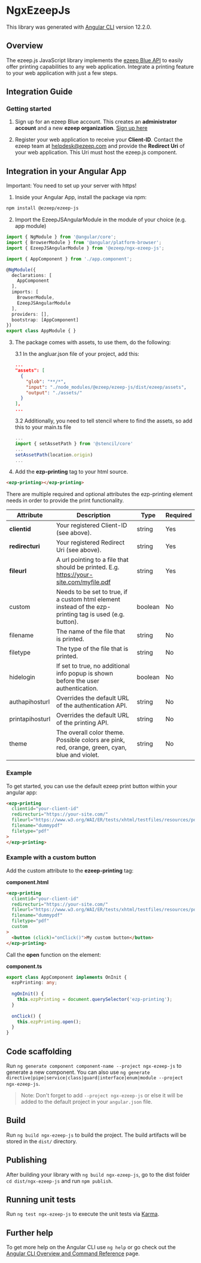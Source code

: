 # NgxEzeepJs

This library was generated with [Angular CLI](https://github.com/angular/angular-cli) version 12.2.0.

## Overview

The ezeep.js JavaScript library implements the [ezeep Blue API](https://apidocs.ezeep.com/) to easily offer printing capabilities to any web application. Integrate a printing feature to your web application with just a few steps.

## Integration Guide

### Getting started

1. Sign up for an ezeep Blue account. This creates an **administrator account** and a new **ezeep organization**.
   [Sign up here](https://www.ezeep.com/blue/)

2. Register your web application to receive your **Client-ID**. Contact the ezeep team at <helpdesk@ezeep.com> and provide the **Redirect Uri** of your web application. This Uri must host the ezeep.js component.


## Integration in your Angular App
Important: You need to set up your server with https!

1. Inside your Angular App, install the package via npm:

```bash
npm install @ezeep/ezeep-js
```
2. Import the EzeepJSAngularModule in the module of your choice (e.g. app module)

```typescript
import { NgModule } from '@angular/core';
import { BrowserModule } from '@angular/platform-browser';
import { EzeepJSAngularModule } from '@ezeep/ngx-ezeep-js';

import { AppComponent } from './app.component';

@NgModule({
  declarations: [
    AppComponent
  ],
  imports: [
    BrowserModule,
    EzeepJSAngularModule
  ],
  providers: [],
  bootstrap: [AppComponent]
})
export class AppModule { }
```

3. The package comes with assets, to use them, do the following:

    3.1 In the angluar.json file of your project, add this:

    ```json
    ...
    "assets": [
      {
        "glob": "**/*",
        "input": "./node_modules/@ezeep/ezeep-js/dist/ezeep/assets",
        "output": "./assets/"
      }
    ],
    ...
    ```
    3.2 Additionally, you need to tell stencil where to find the assets, so add this to your main.ts file

    ```typescript
    ...
    import { setAssetPath } from '@stencil/core'
    ...
    setAssetPath(location.origin)
    ...
    ```

4. Add the **ezp-printing** tag to your html source.

```html
<ezp-printing></ezp-printing>
```

There are multiple required and optional attributes the ezp-printing element needs in order to provide the print functionality.

| Attribute       | Description                                                                                              | Type    | Required |
| --------------- | -------------------------------------------------------------------------------------------------------- | ------- | -------- |
| **clientid**    | Your registered Client-ID (see above).                                                                   | string  | Yes      |
| **redirecturi** | Your registered Redirect Uri (see above).                                                                | string  | Yes      |
| **fileurl**     | A url pointing to a file that should be printed. E.g. https://your-site.com/myfile.pdf                   | string  | Yes      |
| custom          | Needs to be set to true, if a custom html element instead of the ezp-printing tag is used (e.g. button). | boolean | No       |
| filename        | The name of the file that is printed.                                                                    | string  | No       |
| filetype        | The type of the file that is printed.                                                                    | string  | No       |
| hidelogin       | If set to true, no additional info popup is shown before the user authentication.                        | boolean | No       |
| authapihosturl  | Overrides the default URL of the authentication API.                                                     | string  | No       |
| printapihosturl | Overrides the default URL of the printing API.                                                           | string  | No       |
| theme           | The overall color theme. Possible colors are pink, red, orange, green, cyan, blue and violet.            | string  | No       |

### Example

To get started, you can use the default ezeep print button within your angular app:

```html
<ezp-printing
  clientid="your-client-id"
  redirecturi="https://your-site.com/"
  fileurl="https://www.w3.org/WAI/ER/tests/xhtml/testfiles/resources/pdf/dummy.pdf"
  filename="dummypdf"
  filetype="pdf"
>
</ezp-printing>
```

### Example with a custom button

Add the custom attribute to the **ezeep-printing** tag:

**component.html**
```html
<ezp-printing
  clientid="your-client-id"
  redirecturi="https://your-site.com/"
  fileurl="https://www.w3.org/WAI/ER/tests/xhtml/testfiles/resources/pdf/dummy.pdf"
  filename="dummypdf"
  filetype="pdf"
  custom
>
  <button (click)="onClick()">My custom button</button>
</ezp-printing>
```
Call the **open** function on the element:

**component.ts**
```typescript
export class AppComponent implements OnInit {
  ezpPrinting: any; 
  
  ngOnInit() {
    this.ezpPrinting = document.querySelector('ezp-printing');
  }
  
  onClick() {
    this.ezpPrinting.open();
  }
}
```
## Code scaffolding

Run `ng generate component component-name --project ngx-ezeep-js` to generate a new component. You can also use `ng generate directive|pipe|service|class|guard|interface|enum|module --project ngx-ezeep-js`.
> Note: Don't forget to add `--project ngx-ezeep-js` or else it will be added to the default project in your `angular.json` file. 

## Build

Run `ng build ngx-ezeep-js` to build the project. The build artifacts will be stored in the `dist/` directory.

## Publishing

After building your library with `ng build ngx-ezeep-js`, go to the dist folder `cd dist/ngx-ezeep-js` and run `npm publish`.

## Running unit tests

Run `ng test ngx-ezeep-js` to execute the unit tests via [Karma](https://karma-runner.github.io).

## Further help

To get more help on the Angular CLI use `ng help` or go check out the [Angular CLI Overview and Command Reference](https://angular.io/cli) page.

